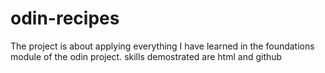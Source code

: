# odin-recipes
The project is about applying everything I have learned in the foundations module of the odin project.
skills demostrated are html and github
